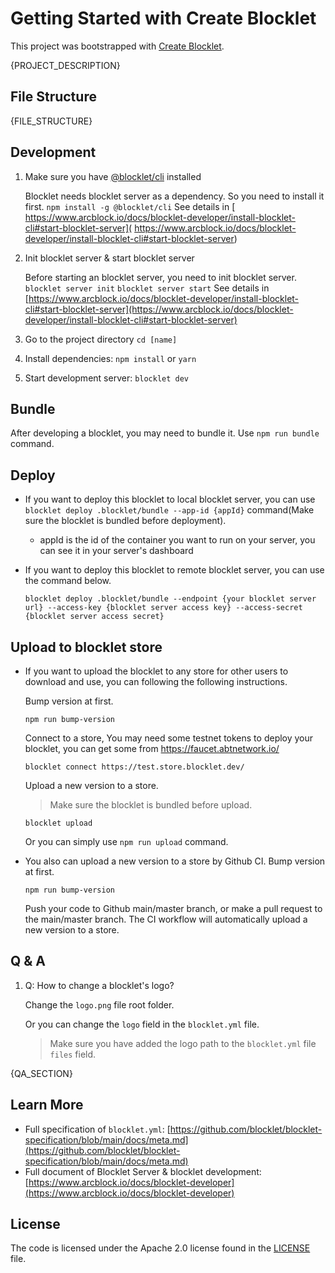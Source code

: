 # Getting Started with Create Blocklet

This project was bootstrapped with [Create Blocklet](https://github.com/blocklet/create-blocklet).

{PROJECT_DESCRIPTION}

## File Structure

{FILE_STRUCTURE}

## Development

1. Make sure you have [@blocklet/cli](https://www.npmjs.com/package/@blocklet/cli) installed

   Blocklet needs blocklet server as a dependency. So you need to install it first.
   `npm install -g @blocklet/cli`
   See details in [ https://www.arcblock.io/docs/blocklet-developer/install-blocklet-cli#start-blocklet-server]( https://www.arcblock.io/docs/blocklet-developer/install-blocklet-cli#start-blocklet-server)

2. Init blocklet server & start blocklet server

   Before starting an blocklet server, you need to init blocklet server.
   `blocklet server init`
   `blocklet server start`
   See details in [https://www.arcblock.io/docs/blocklet-developer/install-blocklet-cli#start-blocklet-server](https://www.arcblock.io/docs/blocklet-developer/install-blocklet-cli#start-blocklet-server)
   
3. Go to the project directory `cd [name]`
4. Install dependencies: `npm install` or `yarn`
5. Start development server: `blocklet dev`

## Bundle

After developing a blocklet, you may need to bundle it. Use `npm run bundle` command.

## Deploy

- If you want to deploy this blocklet to local blocklet server, you can use `blocklet deploy .blocklet/bundle --app-id {appId}` command(Make sure the blocklet is bundled before deployment).
  - appId is the id of the container you want to run on your server, you can see it in your server's dashboard
- If you want to deploy this blocklet to remote blocklet server, you can use the command below.

  ```shell
  blocklet deploy .blocklet/bundle --endpoint {your blocklet server url} --access-key {blocklet server access key} --access-secret {blocklet server access secret}
  ```

## Upload to blocklet store

- If you want to upload the blocklet to any store for other users to download and use, you can following the following instructions.

  Bump version at first.

  ```shell
  npm run bump-version
  ```

  Connect to a store, You may need some testnet tokens to deploy your blocklet, you can get some from https://faucet.abtnetwork.io/

  ```shell
  blocklet connect https://test.store.blocklet.dev/
  ```

  Upload a new version to a store.

  > Make sure the blocklet is bundled before upload.

  ```shell
  blocklet upload
  ```

  Or you can simply use `npm run upload` command.

- You also can upload a new version to a store by Github CI.
  Bump version at first.

  ```shell
  npm run bump-version
  ```

  Push your code to Github main/master branch, or make a pull request to the main/master branch.
  The CI workflow will automatically upload a new version to a store.


## Q & A

1. Q: How to change a blocklet's logo?

   Change the `logo.png` file root folder.

   Or you can change the `logo` field in the `blocklet.yml` file.

   > Make sure you have added the logo path to the `blocklet.yml` file `files` field.

{QA_SECTION}

## Learn More

- Full specification of `blocklet.yml`: [https://github.com/blocklet/blocklet-specification/blob/main/docs/meta.md](https://github.com/blocklet/blocklet-specification/blob/main/docs/meta.md)
- Full document of Blocklet Server & blocklet development: [https://www.arcblock.io/docs/blocklet-developer](https://www.arcblock.io/docs/blocklet-developer)



## License

The code is licensed under the Apache 2.0 license found in the
[LICENSE](LICENSE) file.
